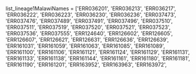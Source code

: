 list_lineage1MalawiNames = ['ERR036201',
'ERR036213',
'ERR036217',
'ERR036222',
'ERR036223',
'ERR036230',
'ERR036236',
'ERR037473',
'ERR037476',
'ERR037489',
'ERR037491',
'ERR037496',
'ERR037510',
'ERR037511',
'ERR037519',
'ERR037520',
'ERR037521',
'ERR037523',
'ERR037536',
'ERR037555',
'ERR124640',
'ERR126602',
'ERR126605',
'ERR126607',
'ERR126621',
'ERR126631',
'ERR126636',
'ERR126639',
'ERR161031',
'ERR161059',
'ERR161063',
'ERR161085',
'ERR161089',
'ERR161100',
'ERR161106',
'ERR161121',
'ERR161124',
'ERR161129',
'ERR161131',
'ERR161133',
'ERR161138',
'ERR161144',
'ERR161161',
'ERR161180',
'ERR161181',
'ERR161190',
'ERR161201',
'ERR163952',
'ERR163963',
'ERR163972',
